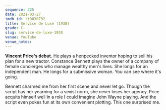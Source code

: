 ```yaml
---
sequence: 225
date: 2021-03-27
imdb_id: tt0030732
title: Service de Luxe (1938)
grade: C-
slug: service-de-luxe-1938
venue: YouTube
venue_notes:
---
```


**Vincent Price's debut.** He plays a henpecked inventor hoping to sell his plan for a new tractor. Constance Bennett plays the owner of a company of female concierges who manage wealthy men's lives. She longs for an independent man. He longs for a submissive woman. You can see where it's going.

<!-- end -->

Bennett charmed me from her first scene and never let go. Though the script has her yearning for a sexist norm, she never loses her agency. Price acquits himself well in a role I could imagine John Wayne playing. And the script even pokes fun at its own convenient plotting. This one surprised me.

